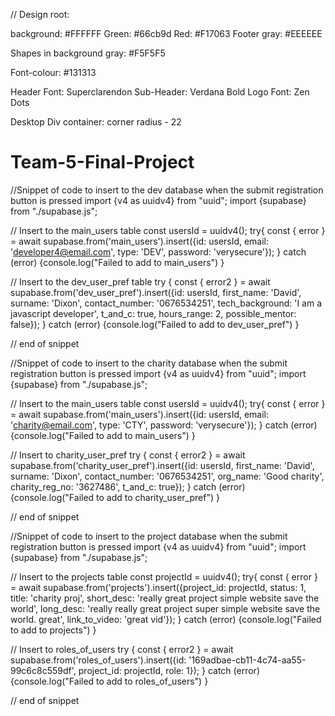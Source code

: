 // Design root:

background: #FFFFFF
Green: #66cb9d
Red: #F17063
Footer gray: #EEEEEE

Shapes in background gray: #F5F5F5

Font-colour: #131313

Header Font: Superclarendon
Sub-Header: Verdana Bold
Logo Font: Zen Dots

Desktop Div container: corner radius - 22

# Team-5-Final-Project

//Snippet of code to insert to the dev database when the submit registration button is pressed
import {v4 as uuidv4} from "uuid";
import {supabase} from "./supabase.js";

// Insert to the main_users table
const usersId = uuidv4();
try{
const { error } = await supabase.from('main_users').insert({id: usersId, email: 'developer4@email.com', type: 'DEV', password: 'verysecure'});
} catch (error) {console.log("Failed to add to main_users")
}

// Insert to the dev_user_pref table
try {
const { error2 } = await supabase.from('dev_user_pref').insert({id: usersId, first_name: 'David', surname: 'Dixon', contact_number: '0676534251', tech_background: 'I am a javascript developer', t_and_c: true, hours_range: 2, possible_mentor: false});
} catch (error) {console.log("Failed to add to dev_user_pref")
}

// end of snippet

//Snippet of code to insert to the charity database when the submit registration button is pressed
import {v4 as uuidv4} from "uuid";
import {supabase} from "./supabase.js";

// Insert to the main_users table
const usersId = uuidv4();
try{
const { error } = await supabase.from('main_users').insert({id: usersId, email: 'charity@email.com', type: 'CTY', password: 'verysecure'});
} catch (error) {console.log("Failed to add to main_users")
}

// Insert to charity_user_pref
try {
const { error2 } = await supabase.from('charity_user_pref').insert({id: usersId, first_name: 'David', surname: 'Dixon', contact_number: '0676534251', org_name: 'Good charity', charity_reg_no: '3627486', t_and_c: true});
} catch (error) {console.log("Failed to add to charity_user_pref")
}

// end of snippet

//Snippet of code to insert to the project database when the submit registration button is pressed
import {v4 as uuidv4} from "uuid";
import {supabase} from "./supabase.js";

// Insert to the projects table
const projectId = uuidv4();
try{
const { error } = await supabase.from('projects').insert({project_id: projectId, status: 1, title: 'charity proj', short_desc: 'really great project simple website save the world', long_desc: 'really really great project super simple website save the world. great', link_to_video: 'great vid'});
} catch (error) {console.log("Failed to add to projects")
}

// Insert to roles_of_users
try {
const { error2 } = await supabase.from('roles_of_users').insert({id: '169adbae-cb11-4c74-aa55-99c6c8c559df', project_id: projectId, role: 1});
} catch (error) {console.log("Failed to add to roles_of_users")
}

// end of snippet
